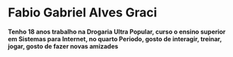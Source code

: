 # Fabio Gabriel Alves Graci

**Tenho 18 anos trabalho na Drogaria Ultra Popular, curso o ensino superior em Sistemas para Internet, no quarto Periodo, gosto de interagir, treinar, jogar, gosto de fazer novas amizades**